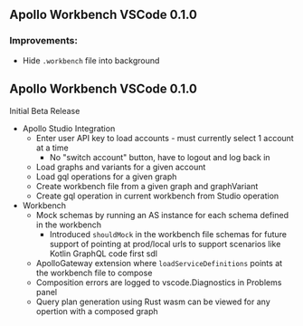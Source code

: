 ## Apollo Workbench VSCode 0.1.0

### Improvements:

- Hide `.workbench` file into background

## Apollo Workbench VSCode 0.1.0

Initial Beta Release

- Apollo Studio Integration
  - Enter user API key to load accounts - must currently select 1 account at a time
    - No "switch account" button, have to logout and log back in
  - Load graphs and variants for a given account
  - Load gql operations for a given graph
  - Create workbench file from a given graph and graphVariant
  - Create gql operation in current workbench from Studio operation
- Workbench
  - Mock schemas by running an AS instance for each schema defined in the workbench
    - Introduced `shouldMock` in the workbench file schemas for future support of pointing at prod/local urls to support scenarios like Kotlin GraphQL code first sdl
  - ApolloGateway extension where `loadServiceDefinitions` points at the workbench file to compose
  - Composition errors are logged to vscode.Diagnostics in Problems panel
  - Query plan generation using Rust wasm can be viewed for any opertion with a composed graph
